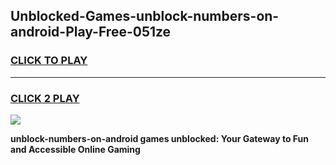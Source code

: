 
## Unblocked-Games-unblock-numbers-on-android-Play-Free-051ze
<h3>
<a href="https://premium76.site?title=unblock-numbers-on-android&ref=10A">CLICK TO PLAY</a></h3>
<hr>

<h3>
<a href="https://premium76.site?title=unblock-numbers-on-android&ref=10A">CLICK 2 PLAY</a>
  
</h3>

<a href="https://premium76.site?title=unblock-numbers-on-android&ref=10A"><img src="https://clearcache.store/games.png"></a>


**unblock-numbers-on-android games unblocked: Your Gateway to Fun and Accessible Online Gaming**
